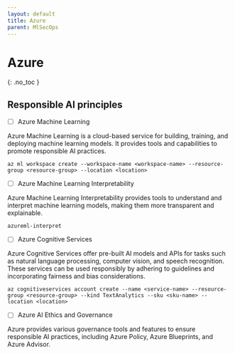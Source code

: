 ```yaml
---
layout: default
title: Azure
parent: MlSecOps
---
```



# Azure 
{: .no_toc }





## Responsible AI principles



- [ ] Azure Machine Learning

Azure Machine Learning is a cloud-based service for building, training, and deploying machine learning models. It provides tools and capabilities to promote responsible AI practices.

```
az ml workspace create --workspace-name <workspace-name> --resource-group <resource-group> --location <location>
```




- [ ] Azure Machine Learning Interpretability

Azure Machine Learning Interpretability provides tools to understand and interpret machine learning models, making them more transparent and explainable.

```
azureml-interpret
```





- [ ] Azure Cognitive Services

Azure Cognitive Services offer pre-built AI models and APIs for tasks such as natural language processing, computer vision, and speech recognition. These services can be used responsibly by adhering to guidelines and incorporating fairness and bias considerations.

```
az cognitiveservices account create --name <service-name> --resource-group <resource-group> --kind TextAnalytics --sku <sku-name> --location <location>
```




- [ ] Azure AI Ethics and Governance

Azure provides various governance tools and features to ensure responsible AI practices, including Azure Policy, Azure Blueprints, and Azure Advisor.




